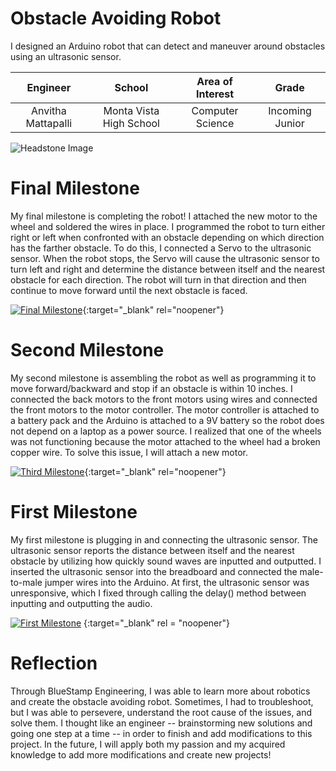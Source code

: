 ﻿# Obstacle Avoiding Robot
I designed an Arduino robot that can detect and maneuver around obstacles using an ultrasonic sensor. 

| **Engineer** | **School** | **Area of Interest** | **Grade** |
|:--:|:--:|:--:|:--:|
| Anvitha Mattapalli | Monta Vista High School | Computer Science | Incoming Junior

![Headstone Image](https://bluestampengineering.com/wp-content/uploads/2016/05/improve.jpg)
  
# Final Milestone
My final milestone is completing the robot! I attached the new motor to the wheel and soldered the wires in place. I programmed the robot to turn either right or left when confronted with an obstacle depending on which direction has the farther obstacle. To do this, I connected a Servo to the ultrasonic sensor. When the robot stops, the Servo will cause the ultrasonic sensor to turn left and right and determine the distance between itself and the nearest obstacle for each direction. The robot will turn in that direction and then continue to move forward until the next obstacle is faced.

[![Final Milestone](https://res.cloudinary.com/marcomontalbano/image/upload/v1612573869/video_to_markdown/images/youtube--F7M7imOVGug-c05b58ac6eb4c4700831b2b3070cd403.jpg )](https://www.youtube.com/watch?v=F7M7imOVGug&feature=emb_logo "Final Milestone"){:target="_blank" rel="noopener"}

# Second Milestone
My second milestone is assembling the robot as well as programming it to move forward/backward and stop if an obstacle is within 10 inches. I connected the back motors to the front motors using wires and connected the front motors to the motor controller. The motor controller is attached to a battery pack and the Arduino is attached to a 9V battery so the robot does not depend on a laptop as a power source. I realized that one of the wheels was not functioning because the motor attached to the wheel had a broken copper wire. To solve this issue, I will attach a new motor.

[![Third Milestone](https://res.cloudinary.com/marcomontalbano/image/upload/v1612574014/video_to_markdown/images/youtube--y3VAmNlER5Y-c05b58ac6eb4c4700831b2b3070cd403.jpg)](https://www.youtube.com/watch?v=y3VAmNlER5Y&feature=emb_logo "Second Milestone"){:target="_blank" rel="noopener"}
# First Milestone
  

My first milestone is plugging in and connecting the ultrasonic sensor. The ultrasonic sensor reports the distance between itself and the nearest obstacle by utilizing how quickly sound waves are inputted and outputted. I inserted the ultrasonic sensor into the breadboard and connected the male-to-male jumper wires into the Arduino. At first, the ultrasonic sensor was unresponsive, which I fixed through calling the delay() method between inputting and outputting the audio.

[![First Milestone](https://res.cloudinary.com/marcomontalbano/image/upload/v1655485582/video_to_markdown/images/youtube--KcmZJILX97M-c05b58ac6eb4c4700831b2b3070cd403.jpg)](https://www.youtube.com/watch?v=KcmZJILX97M "First Milestone")
{:target="_blank" rel = "noopener"}

# Reflection
Through BlueStamp Engineering, I was able to learn more about robotics and create the obstacle avoiding robot. Sometimes, I had to troubleshoot, but I was able to persevere, understand the root cause of the issues, and solve them. I thought like an engineer -- brainstorming new solutions and going one step at a time -- in order to finish and add modifications to this project. In the future, I will apply both my passion and my acquired knowledge to add more modifications and create new projects!
